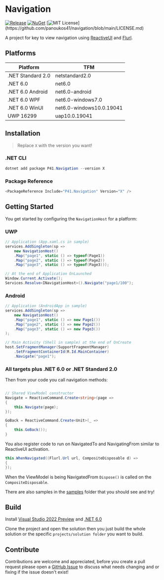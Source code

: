 # Navigation

[![Release](https://github.com/panoukos41/navigation/actions/workflows/release.yaml/badge.svg)](https://github.com/panoukos41/navigation/actions/workflows/release.yaml)
[![NuGet](https://buildstats.info/nuget/P41.Navigation?includePreReleases=true)](https://www.nuget.org/packages/P41.Navigation)
[![MIT License](https://img.shields.io/apm/l/atomic-design-ui.svg?)](https://github.com/panoukos41/navigation/blob/main/LICENSE.md)

A project for key to view navigation using [ReactiveUI](https://github.com/reactiveui/ReactiveUI) and [Flurl](https://github.com/tmenier/Flurl).

## Platforms

| Platform          | TFM                      |
|-------------------|--------------------------|
| .NET Standard 2.0 | netstandard2.0           |
| .NET 6.0          | net6.0                   |
| .NET 6.0 Android  | net6.0-android           |
| .NET 6.0 WPF      | net6.0-windows7.0        |
| .NET 6.0 WinUI    | net6.0-windows10.0.19041 |
| UWP 16299         | uap10.0.19041            |

## Installation

> Replace `X` with the version you want!

### .NET CLI
```csharp
dotnet add package P41.Navigation --version X
```

### Package Reference
```csharp
<PackageReference Include="P41.Navigation" Version="X" />
```

## Getting Started

You get started by configuring the `NavigationHost` for a platform:

### UWP
```csharp
// Application (App.xaml.cs in sample)
services.AddSingleton(sp =>
    new NavigationHost()
    .Map("page1", static () => typeof(Page1))
    .Map("page2", static () => typeof(Page2))
    .Map("page3", static () => typeof(Page3)));

// At the end of Application OnLaunched
Window.Current.Activate();
Services.Resolve<INavigationHost>().Navigate("page1/100");
```

### Android
```csharp
// Application (AndroidApp in sample)
services.AddSingleton(sp =>
    new NavigationHost()
    .Map("page1", static () => new Page1())
    .Map("page2", static () => new Page2())
    .Map("page3", static () => new Page3())
);

// Main Activity (Shell in sample) at the end of OnCreate
host.SetFragmentManager(SupportFragmentManager)
    .SetFragmentContainerId(R.Id.MainContainer)
    .Navigate("page1");
```

### All targets plus .NET 6.0 or .NET Standard 2.0
Then from your code you call navigation methods:

```csharp

// Shared ViewModel constructor
Navigate = ReactiveCommand.Create<string>(page =>
{
    this.Navigate(page);
});

GoBack = ReactiveCommand.Create<Unit>(_ =>
{
    this.GoBack());
}
```

You also register code to run on NavigatedTo and NavigatingFrom similar to ReactiveUI activation.

```csharp
this.WhenNavigated((Flurl.Url url, CompositeDisposable d) =>
{
});
```

When the ViewModel is being NavigatedFrom `Dispose()` is called on the `CompositeDisposable`.

There are also samples in the [samples](./samples) folder that you should see and try! 

## Build

Install [Visual Studio 2022 Preview](https://visualstudio.microsoft.com/vs/preview) and [.NET 6.0](https://dotnet.microsoft.com/download/dotnet/6.0)

Clone the project and open the solution then you just build the whole solution or the specific `projects/solution folder` you want to build.

## Contribute

Contributions are welcome and appreciated, before you create a pull request please open a [GitHub Issue](https://github.com/panoukos41/navigation/issues/new) to discuss what needs changing and or fixing if the issue doesn't exist!
